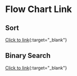 # Flow Chart Link

## Sort

[Click to link](https://drive.google.com/file/d/1R4hLfrRZQJ6KzJw-Tdd6okRpr7TlTZ2Z/view?usp=drive_link){:target="\_blank"}

## Binary Search

[Click to link](https://drive.google.com/file/d/1jWLoLve_x5bePawQKTLhky8qwTZcQe5l/view?usp=drive_link){:target="\_blank"}
